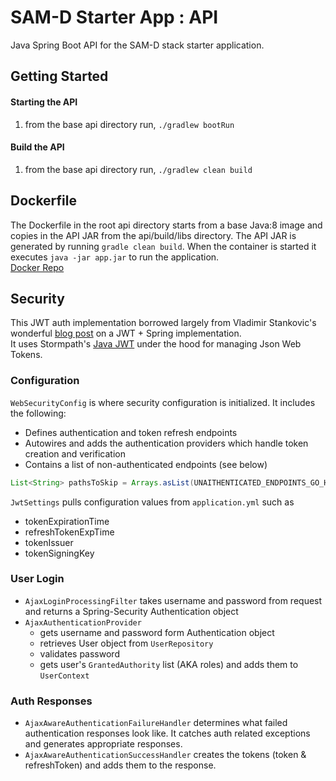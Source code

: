 # SAM-D Starter App : API

Java Spring Boot API for the SAM-D stack starter application.

## Getting Started
#### Starting the API

1. from the base api directory run, `./gradlew bootRun`

#### Build the API

1. from the base api directory run, `./gradlew clean build`


## Dockerfile
The Dockerfile in the root api directory starts from a base Java:8 image and copies in the API JAR from the api/build/libs directory. The API JAR is generated by running `gradle clean build`. When the container is started it executes `java -jar app.jar` to run the application.  
[Docker Repo](https://hub.docker.com/r/afabian/samd-api/) 

## Security

This JWT auth implementation borrowed largely from Vladimir Stankovic's wonderful [blog post](http://www.svlada.com/jwt-token-authentication-with-spring-boot/#jwt-authentication) on a JWT + Spring implementation.  
It uses Stormpath's [Java JWT](https://github.com/jwtk/jjwt) under the hood for managing Json Web Tokens.

### Configuration
`WebSecurityConfig` is where security configuration is initialized. It includes the following: 
- Defines authentication and token refresh endpoints
- Autowires and adds the authentication providers which handle token creation and verification
- Contains a list of non-authenticated endpoints (see below)

```java
List<String> pathsToSkip = Arrays.asList(UNAITHENTICATED_ENDPOINTS_GO_HERE);
```

`JwtSettings` pulls configuration values from `application.yml` such as 
- tokenExpirationTime
- refreshTokenExpTime
- tokenIssuer
- tokenSigningKey

### User Login
- `AjaxLoginProcessingFilter` takes username and password from request and returns a Spring-Security Authentication object
- `AjaxAuthenticationProvider` 
    - gets username and password form Authentication object 
    - retrieves User object from `UserRepository`
    - validates password
    - gets user's `GrantedAuthority` list (AKA roles) and adds them to `UserContext`

### Auth Responses
- `AjaxAwareAuthenticationFailureHandler` determines what failed authentication responses look like. It catches auth related exceptions and generates appropriate responses. 
- `AjaxAwareAuthenticationSuccessHandler` creates the tokens (token & refreshToken) and adds them to the response.